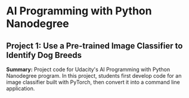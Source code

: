 # AI Programming with Python Nanodegree

## Project 1: Use a Pre-trained Image Classifier to Identify Dog Breeds

**Summary:** Project code for Udacity's AI Programming with Python Nanodegree program. In this project, students first develop code for an image classifier built with PyTorch, then convert it into a command line application.
